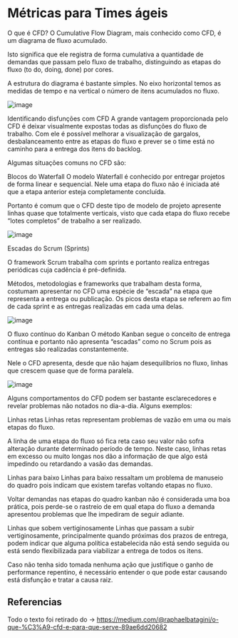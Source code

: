 # Métricas para Times ágeis

O que é CFD? 
O Cumulative Flow Diagram, mais conhecido como CFD, é um diagrama de fluxo acumulado.

Isto significa que ele registra de forma cumulativa a quantidade de demandas que passam pelo fluxo de trabalho, distinguindo as etapas do fluxo (to do, doing, done) por cores.

A estrutura do diagrama é bastante simples. No eixo horizontal temos as medidas de tempo e na vertical o número de itens acumulados no fluxo.

![image](https://user-images.githubusercontent.com/52088444/219022105-1654726c-fe00-4fa0-84d4-63dc3b903dd8.png)

Identificando disfunções com CFD
A grande vantagem proporcionada pelo CFD é deixar visualmente expostas todas as disfunções do fluxo de trabalho. Com ele é possível melhorar a visualização de gargalos, desbalanceamento entre as etapas do fluxo e prever se o time está no caminho para a entrega dos itens do backlog.

Algumas situações comuns no CFD são:

Blocos do Waterfall
O modelo Waterfall é conhecido por entregar projetos de forma linear e sequencial. Nele uma etapa do fluxo não é iniciada até que a etapa anterior esteja completamente concluída.

Portanto é comum que o CFD deste tipo de modelo de projeto apresente linhas quase que totalmente verticais, visto que cada etapa do fluxo recebe “lotes completos” de trabalho a ser realizado.

![image](https://user-images.githubusercontent.com/52088444/219022310-33fa7d67-21bb-4094-a492-84b0a5534471.png)

Escadas do Scrum (Sprints)

O framework Scrum trabalha com sprints e portanto realiza entregas periódicas cuja cadência é pré-definida.

Métodos, metodologias e frameworks que trabalham desta forma, costumam apresentar no CFD uma espécie de “escada” na etapa que representa a entrega ou publicação. Os picos desta etapa se referem ao fim de cada sprint e as entregas realizadas em cada uma delas.

![image](https://user-images.githubusercontent.com/52088444/219022576-f3ad68a5-e6fc-4df2-9160-b8804d1c8692.png)

O fluxo contínuo do Kanban
O método Kanban segue o conceito de entrega contínua e portanto não apresenta “escadas” como no Scrum pois as entregas são realizadas constantemente.

Nele o CFD apresenta, desde que não hajam desequilíbrios no fluxo, linhas que crescem quase que de forma paralela.

![image](https://user-images.githubusercontent.com/52088444/219022703-4b70a137-9d47-4845-8c33-9c8ae5ec5080.png)

Alguns comportamentos do CFD podem ser bastante esclarecedores e revelar problemas não notados no dia-a-dia. Alguns exemplos:


Linhas retas
Linhas retas representam problemas de vazão em uma ou mais etapas do fluxo.

A linha de uma etapa do fluxo só fica reta caso seu valor não sofra alteração durante determinado período de tempo. Neste caso, linhas retas em excesso ou muito longas nos dão a informação de que algo está impedindo ou retardando a vasão das demandas.

Linhas para baixo
Linhas para baixo ressaltam um problema de manuseio do quadro pois indicam que existem tarefas voltando etapas no fluxo.

Voltar demandas nas etapas do quadro kanban não é considerada uma boa prática, pois perde-se o rastreio de em qual etapa do fluxo a demanda apresentou problemas que lhe impediram de seguir adiante.

Linhas que sobem vertiginosamente
Linhas que passam a subir vertiginosamente, principalmente quando próximas dos prazos de entrega, podem indicar que alguma política estabelecida não está sendo seguida ou está sendo flexibilizada para viabilizar a entrega de todos os itens.

Caso não tenha sido tomada nenhuma ação que justifique o ganho de performance repentino, é necessário entender o que pode estar causando está disfunção e tratar a causa raiz.

## Referencias

Todo o texto foi retirado do -> https://medium.com/@raphaelbatagini/o-que-%C3%A9-cfd-e-para-que-serve-89ae6dd20682


